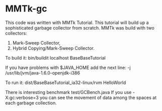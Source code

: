 MMTk-gc
=======

This code was written with MMTk Tutorial. This tutorial will build up a sophisticated garbage collector from scratch.
MMTk was build with two collectors:

1. Mark-Sweep Collector,
2. Hybrid Copying/Mark-Sweep Collector.

To build it:
bin/buildit localhost BaseBaseTutorial 

If you have problems with $JAVA_HOME add the next line:
-j /usr/lib/jvm/java-1.6.0-openjdk-i386

To run it:
dist/BaseBaseTutorial_ia32-linux/rvm HelloWorld

There is interesting benchmark test/GCBench.java
If you use -X:gc:verbose=3 you can see the movement of data among the spaces at each garbage collection.
